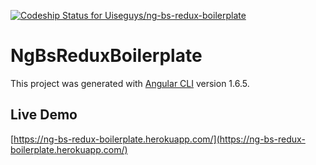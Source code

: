 [ ![Codeship Status for Uiseguys/ng-bs-redux-boilerplate](https://app.codeship.com/projects/10999c00-f205-0135-e5f2-0a73ab43f3b9/status?branch=master)](https://app.codeship.com/projects/271377)

# NgBsReduxBoilerplate

This project was generated with [Angular CLI](https://github.com/angular/angular-cli) version 1.6.5.

## Live Demo
[https://ng-bs-redux-boilerplate.herokuapp.com/](https://ng-bs-redux-boilerplate.herokuapp.com/)
